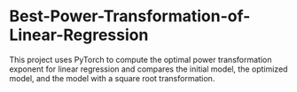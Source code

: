 # Best-Power-Transformation-of-Linear-Regression
This project uses PyTorch to compute the optimal power transformation exponent for linear regression and compares the initial model, the optimized model, and the model with a square root transformation.
